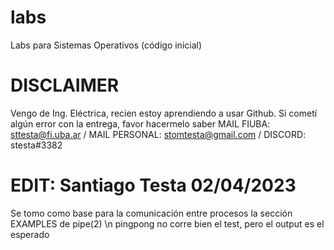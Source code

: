 # labs
Labs para Sistemas Operativos (código inicial)
# DISCLAIMER
Vengo de Ing. Eléctrica, recien estoy aprendiendo a usar Github. Si cometí algún error con la entrega, favor hacermelo saber 
MAIL FIUBA: sttesta@fi.uba.ar / MAIL PERSONAL: stomtesta@gmail.com / DISCORD: stesta#3382
# EDIT: Santiago Testa 02/04/2023
Se tomo como base para la comunicación entre procesos la sección EXAMPLES de pipe(2) \n 
pingpong no corre bien el test, pero el output es el esperado

